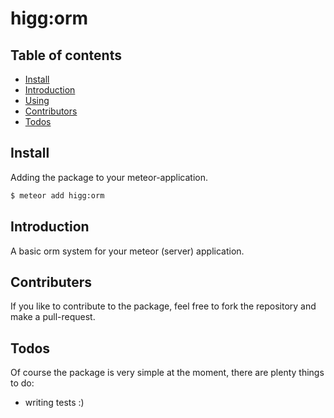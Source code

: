 # higg:orm

## Table of contents

- [Install](#install)
- [Introduction](#install)
- [Using](#using)
- [Contributors](#contributors)
- [Todos](#todos)


## Install

Adding the package to your meteor-application.

 ```sh
 $ meteor add higg:orm
 ```

## Introduction

A basic orm system for your meteor (server) application.

## Contributers

If you like to contribute to the package, feel free to fork the repository and
make a pull-request.

## Todos

Of course the package is very simple at the moment, there are plenty things to
do:

* writing tests :)
